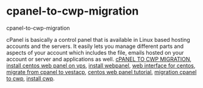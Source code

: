 # cpanel-to-cwp-migration
cpanel-to-cwp-migration

cPanel is basically a control panel that is available in Linux based hosting accounts and the servers. It easily lets you manage different parts and aspects of your account which includes the file, emails hosted on your account or server and applications as well. 
[cPANEL TO CWP MIGRATION](https://geekeasier.com/cpanel-cpanel-to-cwp-migration/3900/),
[install centos web panel on vps](https://geekeasier.com/cpanel-cpanel-to-cwp-migration/3900/),
[install webpanel](https://geekeasier.com/cpanel-cpanel-to-cwp-migration/3900/),
[web interface for centos](https://geekeasier.com/cpanel-cpanel-to-cwp-migration/3900/),
[migrate from cpanel to vestacp](https://geekeasier.com/cpanel-cpanel-to-cwp-migration/3900/),
[centos web panel tutorial](https://geekeasier.com/cpanel-cpanel-to-cwp-migration/3900/),
[migration cpanel to cwp](https://geekeasier.com/cpanel-cpanel-to-cwp-migration/3900/),
[install cwp](https://geekeasier.com/cpanel-cpanel-to-cwp-migration/3900/).
